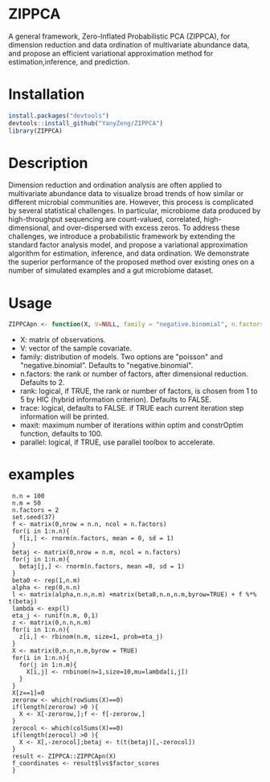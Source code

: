 # ZIPPCA
A general framework, Zero-Inflated Probabilistic PCA (ZIPPCA), for dimension reduction and data ordination of multivariate abundance data, and propose an efficient variational approximation method for estimation,inference, and prediction.

# Installation
```r
install.packages("devtools")  
devtools::install_github("YanyZeng/ZIPPCA")  
library(ZIPPCA) 
```

# Description
Dimension reduction and ordination analysis are often applied to multivariate abundance data to visualize broad trends of how similar or different microbial communities are. However, this process is complicated by several statistical challenges. In particular, microbiome data produced by high-throughput sequencing are count-valued, correlated, high-dimensional, and over-dispersed with excess zeros. To address these challenges, we introduce a probabilistic framework by extending the standard factor analysis model, and propose a variational approximation algorithm for estimation, inference, and data ordination. We demonstrate the superior performance of the proposed method over existing ones on a number of simulated examples and a gut microbiome dataset.

# Usage
```r
ZIPPCApn <- function(X, V=NULL, family = "negative.binomial", n.factors=2, rank=FALSE, trace = FALSE, maxit = 100, parallel=TRUE)
```
* X: matrix of observations.
* V: vector of the sample covariate.
* family: distribution of models. Two options are "poisson" and "negative.binomial". Defaults to "negative.binomial".
* n.factors: the rank or number of factors, after dimensional reduction. Defaults to 2.
* rank: logical, if TRUE, the rank or number of factors, is chosen from 1 to 5 by HIC (hybrid information criterion). Defaults to FALSE.
* trace: logical, defaults to FALSE. if TRUE each current iteration step information will be printed.
* maxit: maximum number of iterations within optim and constrOptim function, defaults to 100.
* parallel: logical, if TRUE, use parallel toolbox to accelerate.

# examples
```
 n.n = 100
 n.m = 50
 n.factors = 2
 set.seed(37)
 f <- matrix(0,nrow = n.n, ncol = n.factors)
 for(i in 1:n.n){
   f[i,] <- rnorm(n.factors, mean = 0, sd = 1)
 }
 betaj <- matrix(0,nrow = n.m, ncol = n.factors)
 for(j in 1:n.m){
   betaj[j,] <- rnorm(n.factors, mean =0, sd = 1)
 }
 beta0 <- rep(1,n.m)
 alpha <- rep(0,n.n)
 l <- matrix(alpha,n.n,n.m) +matrix(beta0,n.n,n.m,byrow=TRUE) + f %*% t(betaj)
 lambda <- exp(l)
 eta_j <- runif(n.m, 0,1)
 z <- matrix(0,n.n,n.m)
 for(i in 1:n.n){
   z[i,] <- rbinom(n.m, size=1, prob=eta_j)
 }
 X <- matrix(0,n.n,n.m,byrow = TRUE)
 for(i in 1:n.n){
   for(j in 1:n.m){
     X[i,j] <- rnbinom(n=1,size=10,mu=lambda[i,j])
   }
 }
 X[z==1]=0
 zerorow <- which(rowSums(X)==0)
 if(length(zerorow) >0 ){
   X <- X[-zerorow,];f <- f[-zerorow,]
 }
 zerocol <- which(colSums(X)==0)
 if(length(zerocol) >0 ){
   X <- X[,-zerocol];betaj <- t(t(betaj)[,-zerocol])
 }
 result <- ZIPPCA::ZIPPCApn(X)
 f_coordinates <- result$lvs$factor_scores
 }
 ```
